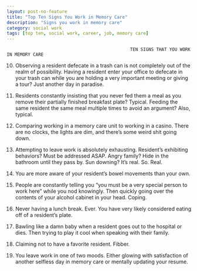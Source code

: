 ```yaml
---
layout: post-no-feature
title: "Top Ten Signs You Work in Memory Care"
description: "Signs you work in memory care"
category: social work
tags: [top ten, social work, career, job, memory care]
---
```


                                                   TEN SIGNS THAT YOU WORK IN MEMORY CARE

  10. Observing a resident defecate in a trash can is not completely out of the realm of possibility. Having a resident enter your office to defecate in your trash can while you are holding a very important meeting or giving a tour? Just another day in paradise.           

  9. Residents constantly insisting that you never fed them a meal as you remove their partially finished breakfast plate? Typical. Feeding the same resident the same meal multiple times to avoid an argument? Also, typical.
  8. Comparing working in a memory care unit to working in a casino. There are no clocks, the lights are dim, and there’s some weird shit going down.
  7. Attempting to leave work is absolutely exhausting. Resident’s exhibiting behaviors? Must be addressed ASAP. Angry family? Hide in the bathroom until they pass by. Sun downing? It’s real. So. Real.
  6. You are more aware of your resident’s bowel movements than your own.
  5.  People are constantly telling you “you must be a very special person to work here” while you nod knowingly. Then quickly going over the contents of your alcohol cabinet in your head. Coping.
  4. Never having a lunch break. Ever. You have very likely considered eating off of a resident’s plate.
  3.  Bawling like a damn baby when a resident goes out to the hospital or dies. Then trying to play it cool when speaking with their family.
  2. Claiming not to have a favorite resident. Fibber.
  1. You leave work in one of two moods. Either glowing with satisfaction of another selfless day in memory care or mentally updating your resume.
